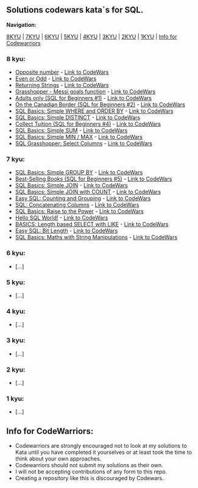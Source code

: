 ## Solutions codewars kata\`s for SQL.


**Navigation:**

[8KYU](https://github.com/ZaytsevNS/python_codewars/tree/main/SQL#8-kyu) | [7KYU](https://github.com/ZaytsevNS/python_codewars/tree/main/SQL#7-kyu) | [6KYU](https://github.com/ZaytsevNS/python_codewars/tree/main/SQL#6-kyu) | [5KYU](https://github.com/ZaytsevNS/python_codewars/tree/main/SQL#5-kyu) | [4KYU](https://github.com/ZaytsevNS/python_codewars/tree/main/SQL#4-kyu) | [3KYU](https://github.com/ZaytsevNS/python_codewars/tree/main/SQL#3-kyu) | [2KYU](https://github.com/ZaytsevNS/python_codewars/tree/main/SQL#2-kyu) | [1KYU](https://github.com/ZaytsevNS/python_codewars/tree/main/SQL#1-kyu) | [Info for Codewarriors](https://github.com/ZaytsevNS/python_codewars/tree/main/SQL#info-for-codewarriors)

### 8 kyu:
- [Opposite number](https://github.com/ZaytsevNS/python_codewars/blob/main/SQL/8KYU/opposite_number.sql) - [Link to CodeWars](https://www.codewars.com/kata/56dec885c54a926dcd001095)
- [Even or Odd](https://github.com/ZaytsevNS/python_codewars/blob/main/SQL/8KYU/even_or_odd.sql) - [Link to CodeWars](https://www.codewars.com/kata/53da3dbb4a5168369a0000fe)
- [Returning Strings](https://github.com/ZaytsevNS/python_codewars/blob/main/SQL/8KYU/returning_strings.sql) - [Link to CodeWars](https://www.codewars.com/kata/55a70521798b14d4750000a4)
- [Grasshopper - Messi goals function](https://github.com/ZaytsevNS/python_codewars/blob/main/SQL/8KYU/grasshopper_messi_goals_function.sql) - [Link to CodeWars](https://www.codewars.com/kata/55f73be6e12baaa5900000d4)
- [Adults only (SQL for Beginners #1)](https://github.com/ZaytsevNS/python_codewars/blob/main/SQL/8KYU/adults_only.sql) - [Link to CodeWars](https://www.codewars.com/kata/590a95eede09f87472000213)
- [On the Canadian Border (SQL for Beginners #2)](https://github.com/ZaytsevNS/python_codewars/blob/main/SQL/8KYU/on_the_canadian_border.sql) - [Link to CodeWars](https://www.codewars.com/kata/590ba881fe13cfdcc20001b4)
- [SQL Basics: Simple WHERE and ORDER BY](https://github.com/ZaytsevNS/python_codewars/blob/main/SQL/8KYU/simple_where_and_order_by.sql) - [Link to CodeWars](https://www.codewars.com/kata/5809508cc47d327c12000084)
- [SQL Basics: Simple DISTINCT](https://github.com/ZaytsevNS/python_codewars/blob/main/SQL/8KYU/simple_distinct.sql) - [Link to CodeWars](https://www.codewars.com/kata/58111670e10b53be31000108)
- [Collect Tuition (SQL for Beginners #4)](https://github.com/ZaytsevNS/python_codewars/blob/main/SQL/8KYU/collect_tuition.sql) - [Link to CodeWars](https://www.codewars.com/kata/5910b0d378cc2ba91400000b)
- [SQL Basics: Simple SUM](https://github.com/ZaytsevNS/python_codewars/blob/main/SQL/8KYU/simple_sum.sql) - [Link to CodeWars](https://www.codewars.com/kata/58110da0009b4f7ef80000ad)
- [SQL Basics: Simple MIN / MAX](https://github.com/ZaytsevNS/python_codewars/blob/main/SQL/8KYU/simple_min_max.sql) - [Link to CodeWars](https://www.codewars.com/kata/581113dce10b531b1d0000bd)
- [SQL Grasshopper: Select Columns](https://github.com/ZaytsevNS/python_codewars/blob/main/SQL/8KYU/select_columns.sql) - [Link to CodeWars](https://www.codewars.com/kata/582365c18917435ab3000020)

### 7 kyu:
- [SQL Basics: Simple GROUP BY](https://github.com/ZaytsevNS/python_codewars/blob/main/SQL/7KYU/simple_group_by.sql) - [Link to CodeWars](https://www.codewars.com/kata/58111f4ee10b5301a7000175)
- [Best-Selling Books (SQL for Beginners #5)](https://github.com/ZaytsevNS/python_codewars/blob/main/SQL/7KYU/best_selling_books.sql) - [Link to CodeWars](https://www.codewars.com/kata/591127cbe8b9fb05bd00004b)
- [SQL Basics: Simple JOIN](https://github.com/ZaytsevNS/python_codewars/blob/main/SQL/7KYU/simple_join.sql) - [Link to CodeWars](https://www.codewars.com/kata/5802e32dd8c944e562000020)
- [SQL Basics: Simple JOIN with COUNT](https://github.com/ZaytsevNS/python_codewars/blob/main/SQL/7KYU/simple_join_with_count.sql) - [Link to CodeWars](https://www.codewars.com/kata/580918e24a85b05ad000010c)
- [Easy SQL: Counting and Grouping](https://github.com/ZaytsevNS/python_codewars/blob/main/SQL/7KYU/counting_and_grouping.sql) - [Link to CodeWars](https://www.codewars.com/kata/594633020a561e329a0000a2)
- [SQL: Concatenating Columns](https://github.com/ZaytsevNS/python_codewars/blob/main/SQL/7KYU/concatenating_columns.sql) - [Link to CodeWars](https://www.codewars.com/kata/59440034e94fae05b2000073)
- [SQL Basics: Raise to the Power](https://github.com/ZaytsevNS/python_codewars/blob/main/SQL/7KYU/raise_to_the_power.sql) - [Link to CodeWars](https://www.codewars.com/kata/594a8f653b5b4e8f3d000035)
- [Hello SQL World!](https://github.com/ZaytsevNS/python_codewars/blob/main/SQL/7KYU/hello_sql_world.sql) - [Link to CodeWars](https://www.codewars.com/kata/581283eb0a5fb13e06000020)
- [BASICS: Length based SELECT with LIKE](https://github.com/ZaytsevNS/python_codewars/blob/main/SQL/7KYU/length_based_select_with_like.sql) - [Link to CodeWars](https://www.codewars.com/kata/5a8d94d3ba1bb569e5000198)
- [Easy SQL: Bit Length](https://github.com/ZaytsevNS/python_codewars/blob/main/SQL/7KYU/bit_length.sql) - [Link to CodeWars](https://www.codewars.com/kata/594900e16fd782a607000059)
- [SQL Basics: Maths with String Manipulations](https://github.com/ZaytsevNS/python_codewars/blob/main/SQL/7KYU/maths_with_string_manipulations.sql) - [Link to CodeWars](https://www.codewars.com/kata/594901ba44645fd7bd00005f)

### 6 kyu:
- [...]

### 5 kyu:
- [...]

### 4 kyu:
- [...]

### 3 kyu:
- [...]

### 2 kyu:
- [...]

### 1 kyu:
- [...]

## Info for CodeWarriors:
- Codewarriors are strongly encouraged not to look at my solutions to Kata until you have completed it yourselves or at least took the time to think about your own approaches.
- Codewarriors should not submit my solutions as their own.
- I will not be accepting contributions of any form to this repo.
- Creating a repository like this is discouraged by Codewars.
